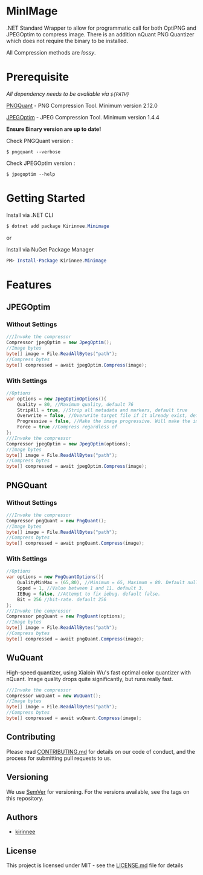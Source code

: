 # MinIMage

.NET Standard Wrapper to allow for programmatic call for both OptiPNG and JPEGOptim to compress image. 
There is an addition nQuant PNG Quantizer which does not require the binary to be installed.

All Compression methods are *lossy*.

# Prerequisite

*All dependency needs to be avaliable via `${PATH}`*

[PNGQuant](https://pngquant.org/) - PNG Compression Tool. Minimum version 2.12.0

[JPEGOptim](https://github.com/tjko/jpegoptim) - JPEG Compression Tool. Minimum version 1.4.4

**Ensure Binary version are up to date!**

Check PNGQuant version :
```shell
$ pngquant --verbose
```

Check JPEGOptim version :
```shell
$ jpegoptim --help
```

# Getting Started

Install via .NET CLI
```powershell
$ dotnet add package Kirinnee.Minimage 
```

or 

Install via NuGet Package Manager
```powershell
PM> Install-Package Kirinnee.Minimage 
```

# Features

## JPEGOptim

### Without Settings
```cs
///Invoke the compressor
Compressor jpegOptim = new JpegOptim();
//Image bytes
byte[] image = File.ReadAllBytes("path");
//Compress bytes
byte[] compressed = await jpegOptim.Compress(image);
```

### With Settings
```cs
//Options
var options = new JpegOptimOptions(){
    Quality = 80, //Maximum quality, default 76
    StripAll = true, //Strip all metadata and markers, default true
    Overwrite = false, //Overwrite target file if it already exist, default false
    Progressive = false, //Make the image progressive. Will make the image not progessive if false. default true,
    Force = true //Compress regardless of 
};
///Invoke the compressor
Compressor jpegOptim = new JpegOptim(options);
//Image bytes
byte[] image = File.ReadAllBytes("path");
//Compress bytes
byte[] compressed = await jpegOptim.Compress(image);
```

## PNGQuant

### Without Settings
```cs
///Invoke the compressor
Compressor pngQuant = new PngQuant();
//Image bytes
byte[] image = File.ReadAllBytes("path");
//Compress bytes
byte[] compressed = await pngQuant.Compress(image);
```

### With Settings
```cs
//Options
var options = new PngQuantOptions(){
    QualityMinMax = (65,80), //Minimum = 65, Maximum = 80. Default null
    Spped = 1, //Value between 1 and 11. default 3. 
    IEBug = false, //Attempt to fix iebug. default false.
    Bit = 256 //bit-rate. default 256
};
///Invoke the compressor
Compressor pngQuant = new PngQuant(options);
//Image bytes
byte[] image = File.ReadAllBytes("path");
//Compress bytes
byte[] compressed = await pngQuant.Compress(image);
```

## WuQuant

High-speed quantizer, using  Xialoin Wu's fast optimal color quantizer with nQuant. Image quality drops quite significantly, but runs really fast.

```cs
///Invoke the compressor
Compressor wuQuant = new WuQuant();
//Image bytes
byte[] image = File.ReadAllBytes("path");
//Compress bytes
byte[] compressed = await wuQuant.Compress(image);
```

## Contributing
Please read [CONTRIBUTING.md](CONTRIBUTING.MD) for details on our code of conduct, and the process for submitting pull requests to us.

## Versioning 
We use [SemVer](https://semver.org/) for versioning. For the versions available, see the tags on this repository.

## Authors
* [kirinnee](mailto:kirinnee@gmail.com) 

## License
This project is licensed under MIT - see the [LICENSE.md](LICENSE.MD) file for details